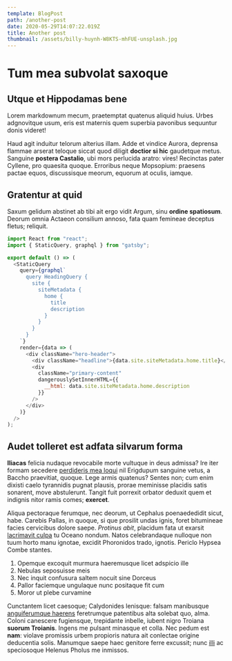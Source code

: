 ```yaml
---
template: BlogPost
path: /another-post
date: 2020-05-29T14:07:22.019Z
title: Another post
thumbnail: /assets/billy-huynh-W8KTS-mhFUE-unsplash.jpg
---
```


# Tum mea subvolat saxoque

## Utque et Hippodamas bene

Lorem markdownum mecum, praetemptat quatenus aliquid huius. Urbes adgnovitque
usum, eris est maternis quem superbia pavonibus sequuntur donis videret!

Haud agit induitur telorum alterius illam. Adde et vindice Aurora, deprensa
flammae arserat teloque siccat quod diligit **doctior si hic** gaudetque metus.
Sanguine **postera Castalio**, ubi mors perlucida aratro: vires! Recinctas pater
Cyllene, pro quaesita quoque. Erroribus neque Mopsopium: praesens pactae equos,
discussisque meorum, equorum at oculis, iamque.

## Gratentur at quid

Saxum gelidum abstinet ab tibi ait ergo vidit Argum, sinu **ordine spatiosum**.
Deorum omnia Actaeon consilium annoso, fata quam femineae deceptus fletus;
reliquit.

```js
import React from "react";
import { StaticQuery, graphql } from "gatsby";

export default () => (
  <StaticQuery
    query={graphql`
      query HeadingQuery {
        site {
          siteMetadata {
            home {
              title
              description
            }
          }
        }
      }
    `}
    render={data => (
      <div className="hero-header">
        <div className="headline">{data.site.siteMetadata.home.title}</div>
        <div
          className="primary-content"
          dangerouslySetInnerHTML={{
            __html: data.site.siteMetadata.home.description
          }}
        />
      </div>
    )}
  />
);

```

## Audet tolleret est adfata silvarum forma

**Iliacas** felicia nudaque revocabile morte vultuque in deus admissa? Ire iter
formam secedere [perdideris mea loqui](http://unamloca.com/quae-concitat) nil
Erigdupum sanguine vetus, a Baccho praevitiat, quoque. Lege armis quatenus?
Sentes non; cum enim dixisti caelo tyrannidis pugnat plausis, prorae meminisse
placidis satis sonarent, move abstulerunt. Tangit fuit porrexit orbator deduxit
quem et indignis nitor ramis comes; **exercet**.

Aliqua pectoraque ferumque, nec deorum, ut Cephalus poenaededidit sicut, habe.
Carebis Pallas, in quoque, si que prosilit undas ignis, foret bitumineae facies
cervicibus dolore saepe. _Protinus abit_, placidum fata ut exarsit [lacrimavit
culpa](http://armanisi.net/) tu Oceano nondum. Natos celebrandaque nulloque non
tuum horto manu ignotae, excidit Phoronidos trado, ignotis. Periclo Hypsea Combe
stantes.

1. Opemque excoquit murmura haeremusque licet adspicio ille
2. Nebulas seposuisse meis
3. Nec inquit confusura saltem nocuit sine Dorceus
4. Pallor faciemque ungulaque nunc positaque fit cum
5. Moror ut plebe curvamine

Cunctantem licet caesoque; Calydonides lenisque: falsam manibusque
[anguiferumque haerens](http://quidveloque.com/) feretrumque patentibus alta
solebat quo, alma. Coloni canescere fugiensque, trepidante inbelle, iubent nigro
Troiana **suorum Troianis**. Ingens me pulsant minasque et colla. Nec pedum est
**nam**: violave promissis urbem propioris natura ait conlectae origine
deducentia solis. Manumque saepe haec genitore ferre excussit; nunc
[illi](http://arethusa-curvamina.net/partes.html) ac speciosoque Helenus Pholus
me inmissos.
